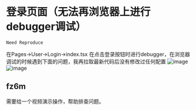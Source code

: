 # 登录页面（无法再浏览器上进行debugger调试）

`Need Reproduce`

在Pages->User->Login->index.tsx 在点击登录按钮时进行debugger，在浏览器调试的时候遇到下面的问题，我再拉取最新代码后没有修改过任何配置
![image](https://user-images.githubusercontent.com/61999790/224663002-1fd91d97-248a-4765-afcc-5949cd898fcc.png)
![image](https://user-images.githubusercontent.com/61999790/224665708-fc848e53-1ba3-49c5-b1ea-eb5a4b0db25f.png)

## fz6m

需要给一个视频演示操作，帮助排查问题。
